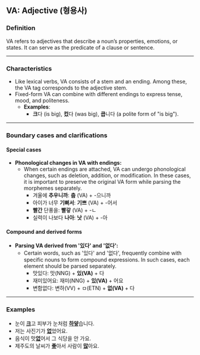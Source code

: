 ## VA: Adjective (형용사)

### Definition
VA refers to adjectives that describe a noun’s properties, emotions, or states. It can serve as the predicate of a clause or sentence.

---

### Characteristics
- Like lexical verbs, VA consists of a stem and an ending. Among these, the VA tag corresponds to the adjective stem.  
- Fixed-form VA can combine with different endings to express tense, mood, and politeness.  
  - **Examples**:  
    - **크**다 (is big), **컸**다 (was big), **큽**니다 (a polite form of "is big").  

---

### Boundary cases and clarifications  

#### Special cases  
- **Phonological changes in VA with endings:**
  - When certain endings are attached, VA can undergo phonological changes, such as deletion, addition, or modification. In these cases, it is important to preserve the original VA form while parsing the morphemes separately.  
    - 겨울에 **추우니까**: **춥** (VA) + -으니까  
    - 아이가 너무 **기뻐서**: **기쁘** (VA) + -어서  
    - **빨간** 단풍을: **빨갛** (VA) + -ㄴ  
    - 실력이 나보다 **나아**: **낫** (VA) + -아  

#### Compound and derived forms  
- **Parsing VA derived from '있다' and '없다':**
  - Certain words, such as '있다' and '없다', frequently combine with specific nouns to form compound expressions. In such cases, each element should be parsed separately.  
    - 맛있다: 맛(NNG) + **있(VA)** + 다  
    - 재미있어요: 재미(NNG) + **있(VA)** + 어요  
    - 변함없다: 변하(VV) + ㅁ(ETN) + **없(VA)** + 다  

---

### Examples  
- 눈이 <ins>**크**</ins>고 피부가 눈처럼 <ins>**하얗**</ins>습니다.  
- 저는 사진기가 <ins>**없**</ins>었어요.  
- 음식이 맛<ins>**없**</ins>어서 그 식당을 안 가요.  
- 제주도의 날씨가 <ins>**좋**</ins>아서 사람이 <ins>**많**</ins>아요.  
